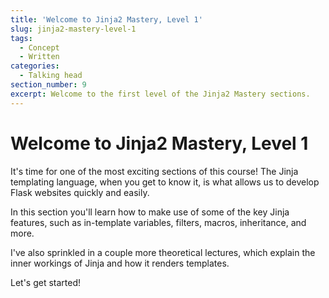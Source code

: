 ```yaml
---
title: 'Welcome to Jinja2 Mastery, Level 1'
slug: jinja2-mastery-level-1
tags:
  - Concept
  - Written
categories:
  - Talking head
section_number: 9
excerpt: Welcome to the first level of the Jinja2 Mastery sections.
---
```


# Welcome to Jinja2 Mastery, Level 1

It's time for one of the most exciting sections of this course! The Jinja templating language, when you get to know it, is what allows us to develop Flask websites quickly and easily.

In this section you'll learn how to make use of some of the key Jinja features, such as in-template variables, filters, macros, inheritance, and more.

I've also sprinkled in a couple more theoretical lectures, which explain the inner workings of Jinja and how it renders templates.

Let's get started!
